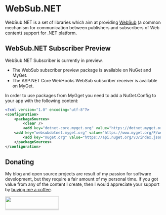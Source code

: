 # WebSub.NET

WebSub.NET is a set of libraries which aim at providing [WebSub](https://www.w3.org/TR/websub/) (a common mechanism for communication between publishers and subscribers of Web content) support for .NET platform.

## WebSub.NET Subscriber Preview

WebSub.NET Subscriber is currently in preview.

- The WebSub subscriber preview package is available on NuGet and MyGet.
- The ASP.NET Core WebHooks WebSub subscriber receiver is available on MyGet.

In order to use packages from MyGget you need to add a NuGet.Config to your app with the following content:

```xml
<?xml version="1.0" encoding="utf-8"?>
<configuration>
    <packageSources>
        <clear />
        <add key="dotnet-core.myget.org" value="https://dotnet.myget.org/F/dotnet-core/api/v3/index.json" />
	<add key="websubdotnet.myget.org" value="https://www.myget.org/F/websubdotnet/api/v3/index.json" />
        <add key="nuget.org" value="https://api.nuget.org/v3/index.json" />
    </packageSources>
</configuration>
```

## Donating

My blog and open source projects are result of my passion for software development, but they require a fair amount of my personal time. If you got value from any of the content I create, then I would appreciate your support by [buying me a coffee](https://www.buymeacoffee.com/tpeczek).

<a href="https://www.buymeacoffee.com/tpeczek"><img src="https://www.buymeacoffee.com/assets/img/custom_images/black_img.png" style="height: 41px !important;width: 174px !important;box-shadow: 0px 3px 2px 0px rgba(190, 190, 190, 0.5) !important;-webkit-box-shadow: 0px 3px 2px 0px rgba(190, 190, 190, 0.5) !important;"  target="_blank"></a>
